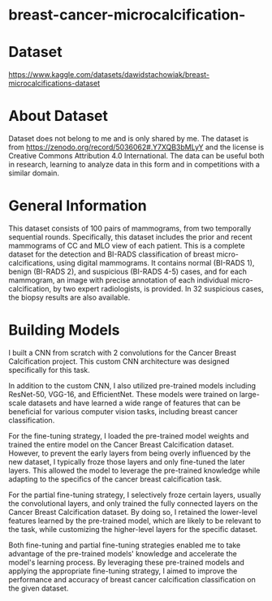 # breast-cancer-microcalcification-

# Dataset 
https://www.kaggle.com/datasets/dawidstachowiak/breast-microcalcifications-dataset

# About Dataset
Dataset does not belong to me and is only shared by me. The dataset is from https://zenodo.org/record/5036062#.Y7XQB3bMLyY and the license is Creative Commons Attribution 4.0 International. The data can be useful both in research, learning to analyze data in this form and in competitions with a similar domain.

# General Information

This dataset consists of 100 pairs of mammograms, from two temporally sequential rounds. Specifically, this dataset includes the prior and recent mammograms of CC and MLO view of each patient. This is a complete dataset for the detection and BI-RADS classification of breast micro-calcifications, using digital mammograms. It contains normal (BI-RADS 1), benign (BI-RADS 2), and suspicious (BI-RADS 4-5) cases, and for each mammogram, an image with precise annotation of each individual micro-calcification, by two expert radiologists, is provided. In 32 suspicious cases, the biopsy results are also available.

# Building Models

I built a CNN from scratch with 2 convolutions for the Cancer Breast Calcification project. This custom CNN architecture was designed specifically for this task.

In addition to the custom CNN, I also utilized pre-trained models including ResNet-50, VGG-16, and EfficientNet. These models were trained on large-scale datasets and have learned a wide range of features that can be beneficial for various computer vision tasks, including breast cancer classification.

For the fine-tuning strategy, I loaded the pre-trained model weights and trained the entire model on the Cancer Breast Calcification dataset. However, to prevent the early layers from being overly influenced by the new dataset, I typically froze those layers and only fine-tuned the later layers. This allowed the model to leverage the pre-trained knowledge while adapting to the specifics of the cancer breast calcification task.

For the partial fine-tuning strategy, I selectively froze certain layers, usually the convolutional layers, and only trained the fully connected layers on the Cancer Breast Calcification dataset. By doing so, I retained the lower-level features learned by the pre-trained model, which are likely to be relevant to the task, while customizing the higher-level layers for the specific dataset.

Both fine-tuning and partial fine-tuning strategies enabled me to take advantage of the pre-trained models' knowledge and accelerate the model's learning process. By leveraging these pre-trained models and applying the appropriate fine-tuning strategy, I aimed to improve the performance and accuracy of breast cancer calcification classification on the given dataset.
